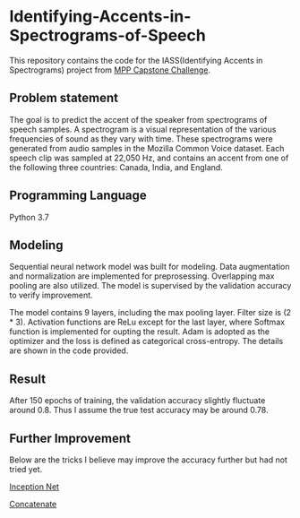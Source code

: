 # Identifying-Accents-in-Spectrograms-of-Speech
This repository contains the code for the IASS(Identifying Accents in Spectrograms) project from 
[MPP Capstone Challenge](https://www.datasciencecapstone.org/competitions/16/identifying-accents-speech/page/49/).

## Problem statement
The goal is to predict the accent of the speaker from spectrograms of speech samples. A spectrogram is a visual representation of the various frequencies of sound as they vary with time. These spectrograms were generated from audio samples in the Mozilla Common Voice dataset. Each speech clip was sampled at 22,050 Hz, and contains an accent from one of the following three countries: Canada, India, and England.

## Programming Language
Python 3.7

## Modeling
Sequential neural network model was built for modeling. Data augmentation and normalization are implemented for preprosessing. Overlapping max pooling are also utilized. The model is supervised by the validation accuracy to verify improvement. 

The model contains 9 layers, including the max pooling layer. Filter size is (2 * 3). Activation functions are ReLu except for the last layer, where Softmax function is implemented for oupting the result. Adam is adopted as the optimizer and the loss is defined as categorical cross-entropy. The details are shown in the code provided.

## Result
After 150 epochs of training, the validation accuracy slightly fluctuate around 0.8. Thus I assume the true test accuracy may be around 0.78.

## Further Improvement
Below are the tricks I believe may improve the accuracy further but had not tried yet.

[Inception Net](https://towardsdatascience.com/a-simple-guide-to-the-versions-of-the-inception-network-7fc52b863202)

[Concatenate](https://keras.io/layers/merge/)
